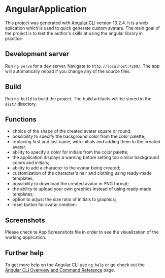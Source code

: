 # AngularApplication

This project was generated with [Angular CLI](https://github.com/angular/angular-cli) version 13.2.4.
It is a web aplication which is used to quick generate custom avatars.
The main goal of the project is to test the author's skills at using the angular library in practice

## Development server

Run `ng serve` for a dev server. Navigate to `http://localhost:4200/`. The app will automatically reload if you change any of the source files.

## Build

Run `ng build` to build the project. The build artifacts will be stored in the `dist/` directory.

## Functions

- choice of the shape of the created avatar square or round;
- possibility to specify the background color from the color palette;
- replacing first and last name, with initials and adding them to the created avatar;
- ability to specify a color for initials from the color palette;
- the application displays a warning before setting too similar background colors and initials;
- ability to add a character to the avatar being created;
- customization of the character's hair and clothing using ready-made templates;
- possibility to download the created avatar in PNG format;
- the ability to upload your own graphics instead of using ready-made templates;
- option to adjust the size ratio of initials to graphics;
- reset button for avatar creation;

## Screenshots

Please check te App Screenshots file in order to see the visualization of the working application.

## Further help

To get more help on the Angular CLI use `ng help` or go check out the [Angular CLI Overview and Command Reference](https://angular.io/cli) page.
